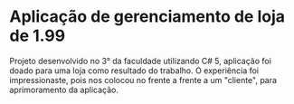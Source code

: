 # Aplicação de gerenciamento de loja de 1.99
Projeto desenvolvido no 3° da faculdade utilizando C# 5, aplicação foi doado para uma loja como resultado do trabalho. O experiência foi impressionaste, pois nos colocou no frente a frente a um "cliente", para aprimoramento da aplicação.  
